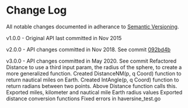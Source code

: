 # Change Log
All notable changes documented in adherance to [Semantic Versioning](http://semver.org/).

v1.0.0 - Original API last committed in Nov 2015

v2.0.0 - API changes committed in Nov 2018.  See commit [092bd4b](https://github.com/FATHOM5/haversine/commit/092bd4b5508f4355bafeb2d632eded2cf958a251)

v3.0.0 - API changes committed in May 2020.  See commit [](https://github.com/FATHOM5/haversine/commit/somenumbergoeshere)
  Refactored Distance to use a third input param, the radius of the sphere, to create a more generalized function.
  Created DistanceNM(p, q Coord) function to return nautical miles on Earth.
  Created IntAngle(p, q Coord) function to return radians between two points. Above Distance function calls this.
  Exported miles, kilometer and nautical mile Earth radius values
  Exported distance conversion functions
  Fixed errors in haversine_test.go

